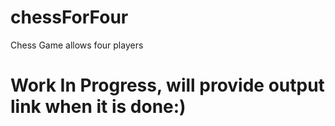 # chessForFour
Chess Game allows four players

# Work In Progress, will provide output link when it is done:)
